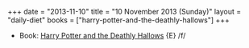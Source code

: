 +++
date = "2013-11-10"
title = "10 November 2013 (Sunday)"
layout = "daily-diet"
books = ["harry-potter-and-the-deathly-hallows"]
+++


* Book: [Harry Potter and the Deathly Hallows](/books/harry-potter-and-the-deathly-hallows) {E} /f/